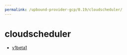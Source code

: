 ```yaml
---
permalink: /upbound-provider-gcp/0.19/cloudscheduler/
---
```


# cloudscheduler



* [v1beta1](v1beta1/index.md)